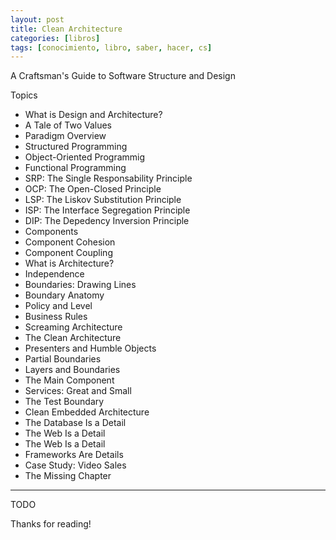 ```yaml
---
layout: post
title: Clean Architecture
categories: [libros]
tags: [conocimiento, libro, saber, hacer, cs]
---
```


<!--Resumen-->

A Craftsman's Guide to Software Structure and Design

Topics 

- What is Design and Architecture?
- A Tale of Two Values
- Paradigm Overview
- Structured Programming
- Object-Oriented Programmig
- Functional Programming
- SRP: The Single Responsability Principle
- OCP: The Open-Closed Principle
- LSP: The Liskov Substitution Principle
- ISP: The Interface Segregation Principle
- DIP: The Depedency Inversion Principle
- Components
- Component Cohesion
- Component Coupling
- What is Architecture?
- Independence
- Boundaries: Drawing Lines
- Boundary Anatomy
- Policy and Level
- Business Rules
- Screaming Architecture
- The Clean Architecture
- Presenters and Humble Objects
- Partial Boundaries
- Layers and Boundaries
- The Main Component
- Services: Great and Small
- The Test Boundary
- Clean Embedded Architecture
- The Database Is a Detail
- The Web Is a Detail
- The Web Is a Detail
- Frameworks Are Details
- Case Study: Video Sales
- The Missing Chapter

---

<!--more-->
TODO
  
Thanks for reading!